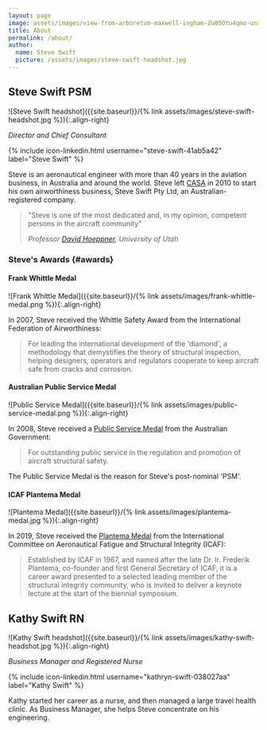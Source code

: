 ```yaml
---
layout: page
image: assets/images/view-from-arboretum-maxwell-ingham-Zu85Otu4qmo-unsplash.jpg
title: About
permalink: /about/
author:
  name: Steve Swift
  picture: /assets/images/steve-swift-headshot.jpg
---
```


<style>
/* keep the images half-width on large screens */
@media screen and (min-width: 768px) {
  .entry-content img {
    width: 50%;
    padding-left: 1rem;
  }
}
</style>

## Steve Swift PSM

![Steve Swift headshot]({{site.baseurl}}/{% link assets/images/steve-swift-headshot.jpg %}){:.align-right}

_Director and Chief Consultant_

{% include icon-linkedin.html username="steve-swift-41ab5a42" label="Steve Swift" %}

Steve is an aeronautical engineer with more than 40 years in the aviation
business, in Australia and around the world. Steve left
[CASA](https://www.casa.gov.au) in 2010 to start his own airworthiness business,
Steve Swift Pty Ltd, an Australian-registered company.

> "Steve is one of the most dedicated and, in my opinion, competent persons in
> the aircraft community"
>
> _Professor [David
> Hoeppner](https://faculty.utah.edu/u0029894-DAVID_W_HOEPPNER,_P.E.,_Ph.D./hm/index.hml;jsessionid=889A459AA26231E5234BCF0D2DCC5D45),
> University of Utah_

### Steve's Awards {#awards}

#### Frank Whittle Medal

![Frank Whittle Medal]({{site.baseurl}}/{% link assets/images/frank-whittle-medal.png %}){:.align-right}

In 2007, Steve received the Whittle Safety Award from the International
Federation of Airworthiness:

> For leading the international development of the 'diamond', a methodology that
> demystifies the theory of structural inspection, helping designers, operators
> and regulators cooperate to keep aircraft safe from cracks and corrosion.

#### Australian Public Service Medal

![Public Service Medal]({{site.baseurl}}/{% link assets/images/public-service-medal.png %}){:.align-right}

In 2008, Steve received a [Public Service
Medal](https://www.pmc.gov.au/government/its-honour/public-service-medal) from
the Australian Government:

> For outstanding public service in the regulation and promotion of aircraft
> structural safety.

The Public Service Medal is the reason for Steve's post-nominal 'PSM'.

#### ICAF Plantema Medal

![Plantema Medal]({{site.baseurl}}/{% link assets/images/plantema-medal.jpg %}){:.align-right}

In 2019, Steve received the [Plantema Medal](https://www.icaf.aero/awards.php)
from the International Committee on Aeronautical Fatigue and Structural
Integrity (ICAF):

> Established by ICAF in 1967, and named after the late Dr. Ir. Frederik
> Plantema, co-founder and first General Secretary of ICAF, it is a career award
> presented to a selected leading member of the structural integrity community,
> who is invited to deliver a keynote lecture at the start of the biennial
> symposium.

## Kathy Swift RN

![Kathy Swift headshot]({{site.baseurl}}/{% link assets/images/kathy-swift-headshot.jpg %}){:.align-right}

_Business Manager and Registered Nurse_

{% include icon-linkedin.html username="kathryn-swift-038027aa" label="Kathy Swift" %}

Kathy started her career as a nurse, and then managed a large travel health
clinic. As Business Manager, she helps Steve concentrate on his engineering.

